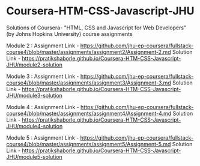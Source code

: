 # Coursera-HTM-CSS-Javascript-JHU
Solutions of Coursera- "HTML, CSS and Javascript for Web Developers" (by Johns Hopkins University) course assignments

Module 2 :
Assignment Link - https://github.com/jhu-ep-coursera/fullstack-course4/blob/master/assignments/assignment2/Assignment-2.md
Solution Link - https://pratikshaborle.github.io/Coursera-HTM-CSS-Javascript-JHU/module2-solution

Module 3 :
Assignment Link - https://github.com/jhu-ep-coursera/fullstack-course4/blob/master/assignments/assignment3/Assignment-3.md
Solution Link - https://pratikshaborle.github.io/Coursera-HTM-CSS-Javascript-JHU/module3-solution

Module 4 :
Assignment Link - https://github.com/jhu-ep-coursera/fullstack-course4/blob/master/assignments/assignment4/Assignment-4.md
Solution Link - https://pratikshaborle.github.io/Coursera-HTM-CSS-Javascript-JHU/module4-solution

Module 5 :
Assignment Link - https://github.com/jhu-ep-coursera/fullstack-course4/blob/master/assignments/assignment5/Assignment-5.md
Solution Link - https://pratikshaborle.github.io/Coursera-HTM-CSS-Javascript-JHU/module5-solution
